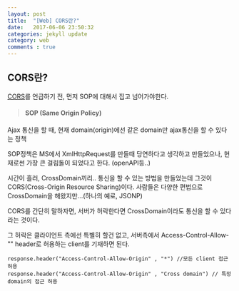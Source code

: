```yaml
---
layout: post
title:  "[Web] CORS란?"
date:   2017-06-06 23:50:32
categories: jekyll update
category: web
comments : true
---
```

CORS란?
-----

[CORS](https://www.w3.org/TR/cors/)를 언급하기 전, 먼저 SOP에 대해서 집고 넘어가야한다.

> #### SOP (Same Origin Policy)
 Ajax 통신을 할 때, 현재 domain(origin)에선 같은 domain만 ajax통신을 할 수 있다는 정책

SOP정책은 MS에서 XmlHttpRequest를 만들때 당연하다고 생각하고 만들었으나, 현재로썬 가장 큰 걸림돌이 되었다고 한다. (openAPI등..)


시간이 흘러, CrossDomain끼리.. 통신을 할 수 있는 방법을 만들었는데 그것이 CORS(Cross-Origin Resource Sharing)이다. 사람들은 다양한 편법으로 CrossDomain을 해왔지만...(하나의 예로, JSONP)

CORS를 간단히 말하자면, 서버가 허락한다면 CrossDomain이라도 통신을 할 수 있다 라는 것이다.

그 허락은 클라이언트 측에선 특별히 할건 없고, 서버측에서 Access-Control-Allow-"" header로 허용하는 client를 기재하면 된다.

~~~~
response.header("Access-Control-Allow-Origin" , "*") //모든 client 접근 허용
response.header("Access-Control-Allow-Origin" , "Cross domain") // 특정 domain의 접근 허용
~~~~
